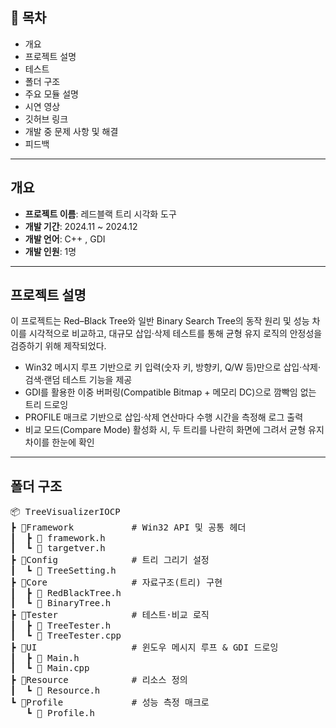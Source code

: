 ## 📌 목차

- 개요
- 프로젝트 설명
- 테스트
- 폴더 구조
- 주요 모듈 설명
- 시연 영상
- 깃허브 링크
- 개발 중 문제 사항 및 해결
- 피드백

---

## 개요

- **프로젝트 이름**: 레드블랙 트리 시각화 도구
- **개발 기간**: 2024.11 ~ 2024.12
- **개발 언어**: C++ , GDI
- **개발 인원**: 1명

---

## 프로젝트 설명

이 프로젝트는 Red–Black Tree와 일반 Binary Search Tree의 동작 원리 및 성능 차이를 시각적으로 비교하고, 대규모 삽입·삭제 테스트를 통해 균형 유지 로직의 안정성을 검증하기 위해 제작되었다.

- Win32 메시지 루프 기반으로 키 입력(숫자 키, 방향키, Q/W 등)만으로 삽입·삭제·검색·랜덤 테스트 기능을 제공
- GDI를 활용한 이중 버퍼링(Compatible Bitmap + 메모리 DC)으로 깜빡임 없는 트리 드로잉
- PROFILE 매크로 기반으로 삽입·삭제 연산마다 수행 시간을 측정해 로그 출력
- 비교 모드(Compare Mode) 활성화 시, 두 트리를 나란히 화면에 그려서 균형 유지 차이를 한눈에 확인

---

## 폴더 구조
<pre>
📦 TreeVisualizerIOCP
┣ 📂Framework           # Win32 API 및 공통 헤더
┃  ┣ 📜 framework.h
┃  ┗ 📜 targetver.h
┣ 📂Config              # 트리 그리기 설정
┃  ┗ 📜 TreeSetting.h
┣ 📂Core                # 자료구조(트리) 구현
┃  ┣ 📜 RedBlackTree.h
┃  ┗ 📜 BinaryTree.h
┣ 📂Tester              # 테스트·비교 로직
┃  ┣ 📜 TreeTester.h
┃  ┗ 📜 TreeTester.cpp
┣ 📂UI                  # 윈도우 메시지 루프 & GDI 드로잉
┃  ┣ 📜 Main.h
┃  ┗ 📜 Main.cpp
┣ 📂Resource            # 리소스 정의
┃  ┗ 📜 Resource.h
┗ 📂Profile             # 성능 측정 매크로
   ┗ 📜 Profile.h

</pre>
